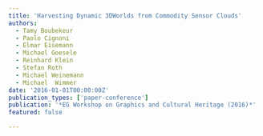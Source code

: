 ```yaml
---
title: 'Harvesting Dynamic 3DWorlds from Commodity Sensor Clouds'
authors:
  - Tamy Boubekeur
  - Paolo Cignoni
  - Elmar Eisemann
  - Michael Goesele
  - Reinhard Klein
  - Stefan Roth
  - Michael Weinemann
  - Michael  Wimmer
date: '2016-01-01T00:00:00Z'
publication_types: ['paper-conference']
publication: '*EG Workshop on Graphics and Cultural Heritage (2016)*'
featured: false

---
```

